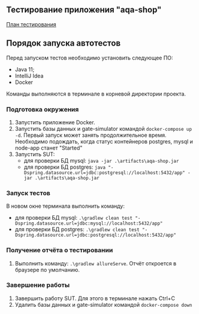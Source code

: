 ## Тестирование приложения "aqa-shop"
[План тестирования](docs/Plan.md)

## Порядок запуска автотестов
Перед запуском тестов необходимо установить следующее ПО:
- Java 11;
- IntelliJ Idea
- Docker

Команды выполняются в терминале в корневой директории проекта.
### Подготовка окружения
1. Запустить приложение Docker.
2. Запустить базы данных и gate-simulator командой `docker-compose up -d`. 
Первый запуск может занять продолжительное время. Необходимо подождать, когда статус контейнеров postgres, mysql и node-app станет "Started"
3. Запустить SUT:
    - для проверки БД mysql: `java -jar .\artifacts\aqa-shop.jar`
    - для проверки БД postgres: `java "-Dspring.datasource.url=jdbc:postgresql://localhost:5432/app" -jar .\artifacts\aqa-shop.jar`

### Запуск тестов
В новом окне терминала выполнить команду:
- для проверки БД mysql: `.\gradlew clean test "-Dspring.datasource.url=jdbc:mysql://localhost:5432/app"`
- для проверки БД postgres: `.\gradlew clean test "-Dspring.datasource.url=jdbc:postgresql://localhost:5432/app"`

### Получение отчёта о тестировании
1. Выполнить команду: `.\gradlew allureServe`. Отчёт откроется в браузере по умолчанию.

### Завершение работы
1. Завершить работу SUT. Для этого в терминале нажать Ctrl+C
2. Удалить базы данных и gate-simulator командой `docker-compose down`